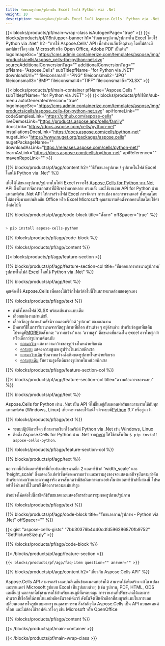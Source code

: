 ```yaml
---
title: รับขนาดรูปภาพ/รูปภาพใน Excel โดยใช้ Python via .Net
weight: 10
description: รับขนาดรูปภาพ/รูปภาพใน Excel โดยใช้ Aspose.Cells' Python via .Net API โดยไม่ต้องใช้ซอฟต์แวร์ใดๆ เช่น Microsoft หรือ Open Office, Adobe PDF เป็นต้น
---
```

{{< blocks/products/pf/main-wrap-class isAutogenPage="true" >}}
{{< blocks/products/pf/i18n/upper-banner h1="รับขนาดรูปภาพ/รูปภาพใน Excel โดยใช้ Python via .Net" h2="การใช้ Aspose.Cells\' API เพื่อทำงานกับวัตถุต่างๆ โดยไม่ต้องมีซอฟต์แวร์ใดๆ เช่น Microsoft หรือ Open Office, Adobe PDF เป็นต้น" logoImageSrc="https://cms.admin.containerize.com/templates/aspose/img/products/cells/aspose_cells-for-python-net.svg" sourceAdditionalConversionTag="" additionalConversionTag="" pfName="Aspose.Cells" subTitlepfName="for Python via .NET" downloadUrl="" fileiconsmall1="PNG" fileiconsmall2="JPG" fileiconsmall3="BMP" fileiconsmall4="TIFF" fileiconsmall5="XLSX" >}}

{{< blocks/products/pf/main-container pfName="Aspose.Cells " subTitlepfName="for Python via .NET" >}}
{{< blocks/products/pf/i18n/sub-menu autoGeneratedVersion="true" logoImageSrc="https://cms.admin.containerize.com/templates/aspose/img/products/cells/aspose_cells-for-python-net.svg" apiHomeLink="" codeSamplesLink="https://github.com/aspose-cells" liveDemosLink="https://products.aspose.app/cells/family" docsLink="https://docs.aspose.com/cells/python-net" installationsDocsLink="https://docs.aspose.com/cells/python-net" nugetLink="https://www.nuget.org/packages/aspose.cells" nugetPackageName="" downloadAsLink="https://releases.aspose.com/cells/python-net/" learnAsLink="https://docs.aspose.com/cells/python-net" apiReference="" mavenRepoLink="" >}}

{{% blocks/products/pf/agp/content h2="วิธีรับขนาดรูปภาพ / รูปภาพในไฟล์ Excel โดยใช้ Python via .Net" %}}

 เพื่อให้ได้ขนาดรูปภาพ/รูปภาพในไฟล์ Excel เราจะใช้
 [Aspose.Cells for Python ทาง.Net](https://pypi.org/project/aspose-cells-python/) 
API ซึ่งเป็นการจัดการเอกสารที่มีฟีเจอร์หลากหลาย ทรงพลัง และใช้งานง่าย API for Python ผ่านแพลตฟอร์ม .Net API ให้การสร้างไฟล์ Excel การจัดการ การแปลง และการเรนเดอร์ ทั้งหมดโดยไม่ต้องพึ่งพาแอปพลิเคชัน Office หรือ Excel Microsoft คุณสามารถติดตั้งจากคอนโซลโดยใช้คำสั่งต่อไปนี้

{{% blocks/products/pf/agp/code-block title="สั่งการ" offSpacer="true" %}}

```cs

> pip install aspose-cells-python

```

{{% /blocks/products/pf/agp/code-block %}}

{{% /blocks/products/pf/agp/content %}}

{{< blocks/products/pf/agp/feature-section >}}

{{% blocks/products/pf/agp/feature-section-col title="ขั้นตอนการหาขนาดรูปภาพ/รูปภาพในไฟล์ Excel โดยใช้ Python via .Net" %}}

{{% blocks/products/pf/agp/text %}}

คุณต้องใช้ Aspose.Cells เพื่อลองใช้เวิร์กโฟลว์ต่อไปนี้ในสภาพแวดล้อมของคุณเอง

{{% /blocks/products/pf/agp/text %}}

+ กำลังโหลดไฟล์ XLSX พร้อมเส้นทางแบบเต็ม
+ เลือกแผ่นงานผ่านดัชนี
+ เลือกวัตถุรูปภาพผ่านดัชนีจากแอตทริบิวต์ 'รูปภาพ' ของแผ่นงาน
 + มีหลายวิธีในการรับขนาดจากวัตถุรูปภาพที่เลือก ส่วนต่าง ๆ อยู่ด้านล่าง สำหรับข้อมูลเพิ่มเติม โปรดดูที่[MORE](https://reference.aspose.com/cells/python-net/aspose.cells.drawing/picture/)ข้อสังเกต: 'ความกว้าง' และ 'ความสูง' คือขนาดที่แสดงใน excel อาจใหญ่กว่าหรือเล็กกว่ารูปภาพต้นฉบับ
    + [ความกว้าง](https://reference.aspose.com/cells/python-net/aspose.cells.drawing/picture/width/) แสดงความกว้างของรูปร่างในหน่วยพิกเซล
    + [ความสูง](https://reference.aspose.com/cells/python-net/aspose.cells.drawing/picture/height/) แสดงความสูงของรูปร่างในหน่วยพิกเซล
    + [ความกว้างเดิม](https://reference.aspose.com/cells/python-net/aspose.cells.drawing/picture/original_width/) รับความกว้างดั้งเดิมของรูปภาพในหน่วยพิกเซล
    + [ความสูงเดิม](https://reference.aspose.com/cells/python-net/aspose.cells.drawing/picture/original_height/) รับความสูงดั้งเดิมของรูปภาพในหน่วยพิกเซล
    

{{% /blocks/products/pf/agp/feature-section-col %}}

{{% blocks/products/pf/agp/feature-section-col title="ความต้องการของระบบ" %}}

{{% blocks/products/pf/agp/text %}}

 Aspose.Cells for Python ผ่าน .Net เป็น API ที่ไม่ขึ้นอยู่กับแพลตฟอร์มและสามารถใช้กับทุกแพลตฟอร์ม (Windows, Linux) เพียงตรวจสอบให้แน่ใจว่าระบบมี[Python](https://www.python.org/downloads/) 3.7 หรือสูงกว่า
 
{{% /blocks/products/pf/agp/text %}}

-  ระบบปฏิบัติการใดๆ ที่สามารถเรียกใช้สคริปต์ Python via .Net เช่น Windows, Linux
-  ติดตั้ง Aspose.Cells for Python ผ่าน .Net จาก<a href="https://pypi.org/project/aspose-cells-python/">pypi</a> ให้ใช้คำสั่งเป็น:<code>$ pip install aspose-cells-python</code>.

{{% /blocks/products/pf/agp/feature-section-col %}}

{{% blocks/products/pf/agp/text %}}
 
 นอกจากนี้ยังมีแอตทริบิวต์ที่เกี่ยวข้องกับขนาดอีก 2 แอตทริบิวต์ 'width_scale' และ 'height_scale' ซึ่งแสดงถึงเปอร์เซ็นต์ของความกว้างและความสูงของจอแสดงผลปัจจุบันตามลำดับสำหรับความกว้างและความสูงจริง
 ควรสังเกตว่ามีข้อผิดพลาดบางอย่างในค่าแอตทริบิวต์ทั้งสองนี้ โปรดอย่าใช้ค่าเหล่านี้ในกรณีที่ต้องการความแม่นยำสูง
 
 ตัวอย่างโค้ดต่อไปนี้สาธิตวิธีรับขนาดและแสดงอัตราส่วนการซูมของรูปภาพ/รูปภาพ

{{% /blocks/products/pf/agp/text %}}

{{% blocks/products/pf/agp/code-block title="รับขนาดภาพ/รูปภาพ - Python via .Net" offSpacer="" %}}

{{< gist "aspose-cells-gists" "7bb30376b4d40cdfd596286870fb9752" "GetPictureSize.py" >}}

{{% /blocks/products/pf/agp/code-block %}}

{{< /blocks/products/pf/agp/feature-section >}}

    {{< blocks/products/pf/agp/faq-item question="" answer="" >}}
 

<!-- aboutfile Starts -->

{{% blocks/products/pf/agp/content h2="เกี่ยวกับ Aspose.Cells API" %}}

Aspose.Cells API สามารถสร้างแอปพลิเคชันข้ามแพลตฟอร์มได้ สามารถใช้เพื่อสร้าง แก้ไข แปลง และเรนเดอร์ Microsoft รูปแบบ Excel เป็นรูปแบบต่างๆ (เช่น รูปภาพ, PDF, HTML, ODS และอื่นๆ) นอกจากนี้ยังสามารถใช้สำหรับแผนภูมิที่ครอบคลุม การรายงานที่ปรับขนาดได้และการคำนวณที่เชื่อถือได้ภายในแอปพลิเคชันซอฟต์แวร์ ดังนั้นจึงเป็นตัวเลือกที่สมบูรณ์แบบในการแลกเปลี่ยนเอกสารในรูปแบบมาตรฐานอุตสาหกรรม สิ่งสำคัญคือ Aspose.Cells เป็น API แบบสแตนด์อโลน และไม่ต้องใช้ซอฟต์แวร์ใดๆ เช่น Microsoft หรือ OpenOffice

{{% /blocks/products/pf/agp/content %}}



<!-- aboutfile Ends -->
<!--
{{< blocks/products/pf/agp/other-supported-section title="Other Supported Splitting Formats" subTitle="Using C#, One can also split large file into chunks of many other file formats including." >}}

{{< blocks/products/pf/agp/other-supported-section-item href="https://products.aspose.com/cells/net/splitter/ods/" name="ODS" description="OpenDocument Spreadsheet File" >}}
{{< blocks/products/pf/agp/other-supported-section-item href="https://products.aspose.com/cells/net/splitter/xls/" name="XLS" description="Excel Binary Format" >}}
{{< blocks/products/pf/agp/other-supported-section-item href="https://products.aspose.com/cells/net/splitter/xlsb/" name="XLSB" description="Binary Excel Workbook File" >}}
{{< blocks/products/pf/agp/other-supported-section-item href="https://products.aspose.com/cells/net/splitter/xlsm/" name="XLSM" description="Spreadsheet File" >}}

{{< /blocks/products/pf/agp/other-supported-section >}}

-->

{{< /blocks/products/pf/main-container >}}
    
{{< /blocks/products/pf/main-wrap-class >}}
